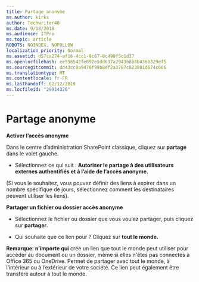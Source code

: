 ```yaml
---
title: Partage anonyme
ms.author: kirks
author: Techwriter40
ms.date: 9/18/2018
ms.audience: ITPro
ms.topic: article
ROBOTS: NOINDEX, NOFOLLOW
localization_priority: Normal
ms.assetid: d57ca274-af16-4cc1-8c67-8c499f5c1d37
ms.openlocfilehash: ee558542fe692e5dd637a2943b8b8b436b329ef5
ms.sourcegitcommit: dd43cc0a9470f98b8ef2a3787c823801d674c666
ms.translationtype: MT
ms.contentlocale: fr-FR
ms.lasthandoff: 02/12/2019
ms.locfileid: "29914326"
---
```

# <a name="anonymous-sharing"></a>Partage anonyme

 **Activer l’accès anonyme**
  
Dans le centre d’administration SharePoint classique, cliquez sur **partage** dans le volet gauche. 
  
- Sélectionnez ce qui suit : **Autoriser le partage à des utilisateurs externes authentifiés et à l’aide de l’accès anonyme.**
  
(Si vous le souhaitez, vous pouvez définir des liens à expirer dans un nombre spécifique de jours, sélectionnez comment les destinataires peuvent utiliser les liens).
    
 **Partager un fichier ou dossier accès anonyme**
  
- Sélectionnez le fichier ou dossier que vous voulez partager, puis cliquez sur **partager**. 
    
- Qui souhaite que ce lien pour ? Cliquez sur **tout le monde.**
  
 **Remarque**: **n’importe qui** crée un lien que tout le monde peut utiliser pour accéder au document ou un dossier, même si elles n'êtes pas connectés à Office 365 ou OneDrive. Permet de partager avec tout le monde, à l’intérieur ou à l’extérieur de votre société. Ce lien peut également être transféré autour à tout le monde. 
    


